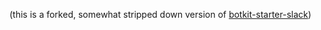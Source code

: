 (this is a forked, somewhat stripped down version of [botkit-starter-slack](https://github.com/howdyai/botkit-starter-slack))
